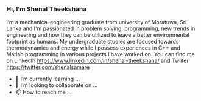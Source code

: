 ### Hi, I’m Shenal Theekshana
I’m a mechanical engineering graduate from university of Moratuwa, Sri Lanka and I'm passionated in problem solving, programming, new trends in engineering and how 
they can be utilized to leave a better environmental footprint as humans. My undergraduate studies are focused towards thermodynamics and energy while I possess experiences
in C++ and Matlab programming in various projects I have worked on. You can find me on LinkedIn https://www.linkedin.com/in/shenal-theekshana/ and Twiiter https://twitter.com/shenalsamare
- 🌱 I’m currently learning ...
- 💞️ I’m looking to collaborate on ...
- 📫 How to reach me ...

<!---
ShenalTheekshana/ShenalTheekshana is a ✨ special ✨ repository because its `README.md` (this file) appears on your GitHub profile.
You can click the Preview link to take a look at your changes.
--->
